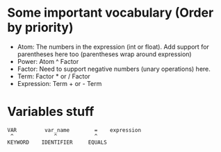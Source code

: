 # Some important vocabulary (Order by priority)

- Atom: The numbers in the expression (int or float). Add support for parentheses here too (parentheses wrap around expression)
- Power: Atom ^ Factor
- Factor: Need to support negative numbers (unary operations) here.
- Term: Factor * or / Factor
- Expression: Term + or - Term

# Variables stuff
```
VAR         var_name        =    expression
 ^             ^            ^
KEYWORD    IDENTIFIER     EQUALS
```
